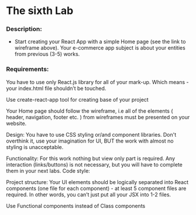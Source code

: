 # The sixth Lab


### Description: 


-  Start creating your React App with a simple Home page (see the link to wireframe above). Your e-commerce app subject is about your entities from previous (3-5) works.



### Requirements:


You have to use only React.js library for all of your mark-up. Which means - your index.html file shouldn’t be touched.

Use create-react-app tool for creating base of your project

Your Home page should follow the wireframe, i.e all of the elements ( header, navigation, footer etc. ) from wireframes must be presented on your website.

Design: You have to use CSS styling or/and component libraries. Don't overthink it, use your imagination for UI, BUT the work with almost no styling is unacceptable.

Functionality: For this work nothing but view only part is required. Any interaction (links/buttons) is not necessary, but you will have to complete them in your next labs.
Code style:

Project structure: Your UI elements should be logically separated into React components (one file for each component) - at least 5 component files are required. In other words, you can’t just put all your JSX into 1-2 files.

Use Functional components instead of Class components


 






